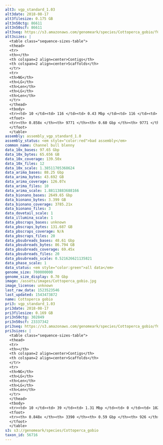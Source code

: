 ```yaml
---
alt3: vgp_standard_1.03
alt3date: 2018-08-17
alt3filesize: 0.175 GB
alt3n50ctg: 86611
alt3n50scf: 86611
alt3seq: https://s3.amazonaws.com/genomeark/species/Cottoperca_gobio/fCotGob3/assembly_vgp_standard_1.0/fCotGob3.alt.asm.20180817.fasta.gz
alt3sizes: |
  <table class="sequence-sizes-table">
  <thead>
  <tr>
  <th></th>
  <th colspan=2 align=center>Contigs</th>
  <th colspan=2 align=center>Scaffolds</th>
  </tr>
  <tr>
  <th>NG</th>
  <th>LG</th>
  <th>Len</th>
  <th>LG</th>
  <th>Len</th>
  </tr>
  </thead>
  <tbody>
  <tr><td> 10 </td><td> 116 </td><td> 0.43 Mbp </td><td> 116 </td><td> 0.43 Mbp </td></tr>  <tr><td> 20 </td><td> 320 </td><td> 0.28 Mbp </td><td> 320 </td><td> 0.28 Mbp </td></tr>  <tr><td> 30 </td><td> 620 </td><td> 0.20 Mbp </td><td> 620 </td><td> 0.20 Mbp </td></tr>  <tr><td> 40 </td><td> 1063 </td><td> 0.13 Mbp </td><td> 1063 </td><td> 0.13 Mbp </td></tr>  <tr style="background-color:#cccccc;"><td> 50 </td><td> 1724 </td><td> 86.61 Kbp </td><td> 1724 </td><td> 86.61 Kbp </td></tr>  <tr><td> 60 </td><td> 2764 </td><td> 54.07 Kbp </td><td> 2764 </td><td> 54.07 Kbp </td></tr>  <tr><td> 70 </td><td> 4401 </td><td> 34.57 Kbp </td><td> 4401 </td><td> 34.57 Kbp </td></tr>  <tr><td> 80 </td><td> 6960 </td><td> 21.19 Kbp </td><td> 6960 </td><td> 21.19 Kbp </td></tr>  <tr><td> 90 </td><td> - </td><td> - </td><td> - </td><td> - </td></tr>  <tr><td> 100 </td><td> - </td><td> - </td><td> - </td><td> - </td></tr>  </tbody>
  <tfoot>
  <tr><th> 0.858x </th><th> 9771 </th><th> 0.60 Gbp </th><th> 9771 </th><th> 0.60 Gbp </th></tr>
  </tfoot>
  </table>
assembly: assembly_vgp_standard_1.0
assembly_status: <em style="color:red">bad assembly</em>
common_name: Channel bull blenny
data_10x_bases: 97.65 Gbp
data_10x_bytes: 65.656 GB
data_10x_coverage: 139.50x
data_10x_files: 12
data_10x_scale: 1.38511705368624
data_arima_bases: 88.25 Gbp
data_arima_bytes: 43.692 GB
data_arima_coverage: 126.07x
data_arima_files: 10
data_arima_scale: 1.88113883688166
data_bionano_bases: 2649.65 Gbp
data_bionano_bytes: 3.399 GB
data_bionano_coverage: 3785.21x
data_bionano_files: 3
data_dovetail_scale: 1
data_illumina_scale: 1
data_pbscraps_bases: unknown
data_pbscraps_bytes: 131.687 GB
data_pbscraps_coverage: N/A
data_pbscraps_files: 20
data_pbsubreads_bases: 48.61 Gbp
data_pbsubreads_bytes: 86.794 GB
data_pbsubreads_coverage: 69.45x
data_pbsubreads_files: 20
data_pbsubreads_scale: 0.521626621135821
data_phase_scale: 1
data_status: <em style="color:green">all data</em>
genome_size: 700000000
genome_size_display: 0.70 Gbp
image: /assets/images/Cottoperca_gobio.jpg
image_license: unknown
last_raw_data: 1523523546
last_updated: 1543473872
name: Cottoperca gobio
pri3: vgp_standard_1.03
pri3date: 2018-08-17
pri3filesize: 0.169 GB
pri3n50ctg: 302849
pri3n50scf: 23337342
pri3seq: https://s3.amazonaws.com/genomeark/species/Cottoperca_gobio/fCotGob3/assembly_vgp_standard_1.0/fCotGob3.pri.asm.20180817.fasta.gz
pri3sizes: |
  <table class="sequence-sizes-table">
  <thead>
  <tr>
  <th></th>
  <th colspan=2 align=center>Contigs</th>
  <th colspan=2 align=center>Scaffolds</th>
  </tr>
  <tr>
  <th>NG</th>
  <th>LG</th>
  <th>Len</th>
  <th>LG</th>
  <th>Len</th>
  </tr>
  </thead>
  <tbody>
  <tr><td> 10 </td><td> 39 </td><td> 1.31 Mbp </td><td> 0 </td><td> 102.44 Mbp </td></tr>  <tr><td> 20 </td><td> 107 </td><td> 0.84 Mbp </td><td> 1 </td><td> 52.52 Mbp </td></tr>  <tr><td> 30 </td><td> 206 </td><td> 0.59 Mbp </td><td> 3 </td><td> 28.79 Mbp </td></tr>  <tr><td> 40 </td><td> 343 </td><td> 0.44 Mbp </td><td> 5 </td><td> 25.56 Mbp </td></tr>  <tr style="background-color:#cccccc;"><td> 50 </td><td> 535 </td><td style="background-color:#ff8888;"> 0.30 Mbp </td><td> 8 </td><td style="background-color:#88ff88;"> 23.34 Mbp </td></tr>  <tr><td> 60 </td><td> 817 </td><td> 0.20 Mbp </td><td> 11 </td><td> 22.32 Mbp </td></tr>  <tr><td> 70 </td><td> 1273 </td><td> 0.11 Mbp </td><td> 15 </td><td> 17.72 Mbp </td></tr>  <tr><td> 80 </td><td> 2251 </td><td> 43.45 Kbp </td><td> 24 </td><td> 2.75 Mbp </td></tr>  <tr><td> 90 </td><td> - </td><td> - </td><td> 237 </td><td> 61.45 Kbp </td></tr>  <tr><td> 100 </td><td> - </td><td> - </td><td> - </td><td> - </td></tr>  </tbody>
  <tfoot>
  <tr><th> 0.848x </th><th> 3390 </th><th> 0.59 Gbp </th><th> 926 </th><th> 0.65 Gbp </th></tr>
  </tfoot>
  </table>
s3: s3://genomeark/species/Cottoperca_gobio
taxon_id: 56716
---
```

